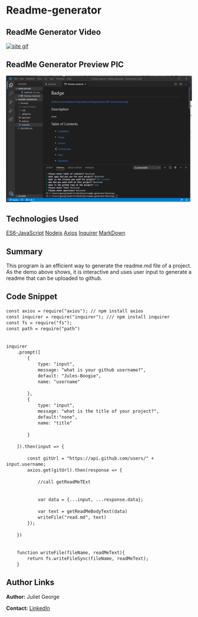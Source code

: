 # Readme-generator

## ReadMe Generator Video

[![site gif]({https://github.com/Jules-Boogie/readme-generator/blob/master/Develop/Capture.PNG})]({https://github.com/Jules-Boogie/readme-generator/blob/master/Develop/bandicam%202020-04-11%2017-14-26-539.mp4} "Readme")




## ReadMe Generator Preview PIC

![Site Photo](https://github.com/Jules-Boogie/readme-generator/blob/master/Develop/Capture.PNG)



## Technologies Used
[ES6-JavaScript](https://developer.mozilla.org/en-US/docs/Web/JavaScript)
[Nodejs](https://nodejs.org/en/docs/)
[Axios](https://github.com/axios/axios)
[Inquirer](https://www.npmjs.com/package/inquirer/v/0.2.3)
[MarkDown](https://www.markdownguide.org/) 




## Summary
 This program is an efficient way to generate the readme.md file of a project. As the demo above shows, it is interactive and uses user input to generate a readme that can be uploaded to github.


## Code Snippet 
```
const axios = require("axios"); // npm install axios
const inquirer = require("inquirer"); /// npm install inquirer
const fs = require("fs");
const path = require("path")


inquirer
    .prompt([
        {
            type: "input",
            message: "what is your github username?",
            default: "Jules-Boogie",
            name: "username"

        },
        {
            type: "input",
            message: "what is the title of your project?",
            default:"none",
            name: "title"

        }
      
    ]).then(input => {

        const gitUrl = "https://api.github.com/users/" + input.username;
        axios.get(gitUrl).then(response => {

            //call getReadMeTExt 
        

            var data = {...input, ...response.data};

            var text = getReadMeBodyText(data)
            writeFile("read.md", text)
        });

    })


    function writeFile(fileName, readMeText){
        return fs.writeFileSync(fileName, readMeText);
    }

```


## Author Links

**Author:**
Juliet George

**Contact:**
[LinkedIn](https://www.linkedin.com/in/juliet-george-864950b8/)



